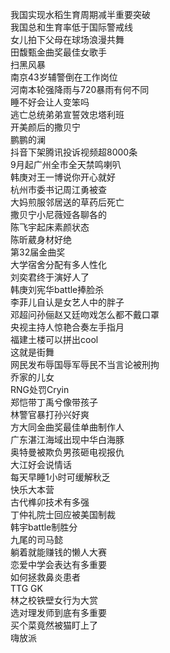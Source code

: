 我国实现水稻生育周期减半重要突破  
我国总和生育率低于国际警戒线  
女儿拍下父母在球场浪漫共舞  
田馥甄金曲奖最佳女歌手  
扫黑风暴  
南京43岁辅警倒在工作岗位  
河南本轮强降雨与720暴雨有何不同  
睡不好会让人变笨吗  
逃亡总统弟弟宣誓效忠塔利班  
开美颜后的撒贝宁  
鹏鹏的澜  
抖音下架腾讯投诉视频超8000条  
9月起广州全市全天禁鸣喇叭  
韩庚对王一博说你开心就好  
杭州市委书记周江勇被查  
大妈煎服邻居送的草药后死亡  
撒贝宁小尼薇娅各聊各的  
陈飞宇起床素颜状态  
陈昕葳身材好绝  
第32届金曲奖  
大学宿舍分配有多人性化  
刘奕君终于演好人了  
韩庚刘宪华battle捧脸杀  
李菲儿自认是女艺人中的胖子  
邓超问孙俪赵又廷吻戏怎么都不戴口罩  
央视主持人惊艳合奏左手指月  
福建土楼可以拼出cool  
这就是街舞  
网民发布辱国辱军辱民不当言论被刑拘  
乔家的儿女  
RNG处罚Cryin  
郑恺带丁禹兮像带孩子  
林警官暴打孙兴好爽  
方大同金曲奖最佳单曲制作人  
广东湛江海域出现中华白海豚  
奥特曼被欺负男孩砸电视报仇  
大江好会说情话  
每天早睡1小时可缓解秋乏  
快乐大本营  
古代榫卯技术有多强  
丁仲礼院士回应被美国制裁  
韩宇battle制胜分  
九尾的司马懿  
躺着就能赚钱的懒人大赛  
恋爱中学会表达有多重要  
如何拯救鼻炎患者  
TTG GK  
林之校铁壁女行为大赏  
选对理发师到底有多重要  
买个菜竟然被猫盯上了  
嗨放派  
